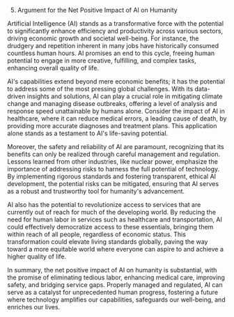 5. Argument for the Net Positive Impact of AI on Humanity

Artificial Intelligence (AI) stands as a transformative force with the potential to significantly enhance efficiency and productivity across various sectors, driving economic growth and societal well-being. For instance, the drudgery and repetition inherent in many jobs have historically consumed countless human hours. AI promises an end to this cycle, freeing human potential to engage in more creative, fulfilling, and complex tasks, enhancing overall quality of life.

AI's capabilities extend beyond mere economic benefits; it has the potential to address some of the most pressing global challenges. With its data-driven insights and solutions, AI can play a crucial role in mitigating climate change and managing disease outbreaks, offering a level of analysis and response speed unattainable by humans alone. Consider the impact of AI in healthcare, where it can reduce medical errors, a leading cause of death, by providing more accurate diagnoses and treatment plans. This application alone stands as a testament to AI's life-saving potential.

Moreover, the safety and reliability of AI are paramount, recognizing that its benefits can only be realized through careful management and regulation. Lessons learned from other industries, like nuclear power, emphasize the importance of addressing risks to harness the full potential of technology. By implementing rigorous standards and fostering transparent, ethical AI development, the potential risks can be mitigated, ensuring that AI serves as a robust and trustworthy tool for humanity's advancement.

AI also has the potential to revolutionize access to services that are currently out of reach for much of the developing world. By reducing the need for human labor in services such as healthcare and transportation, AI could effectively democratize access to these essentials, bringing them within reach of all people, regardless of economic status. This transformation could elevate living standards globally, paving the way toward a more equitable world where everyone can aspire to and achieve a higher quality of life.

In summary, the net positive impact of AI on humanity is substantial, with the promise of eliminating tedious labor, enhancing medical care, improving safety, and bridging service gaps. Properly managed and regulated, AI can serve as a catalyst for unprecedented human progress, fostering a future where technology amplifies our capabilities, safeguards our well-being, and enriches our lives.